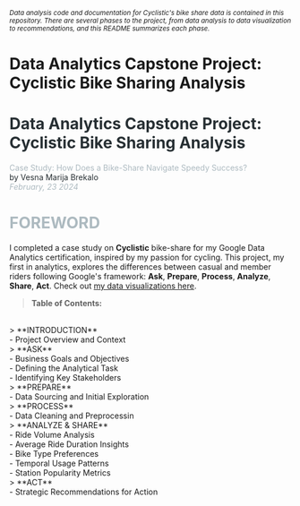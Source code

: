 <sub>*Data analysis code and documentation for Cyclistic's bike share data is contained in this repository.
There are several phases to the project, from data analysis to data visualization to recommendations, and this README summarizes each phase.*</sub>

# Data Analytics Capstone Project: Cyclistic Bike Sharing Analysis
<h1 style="color: #272f33;">Data Analytics Capstone Project: Cyclistic Bike Sharing Analysis</h1>
<font color="#adbac0">Case Study: How Does a Bike-Share Navigate Speedy Success?</font><br>
<font style="color: #272f33;">by Vesna Marija Brekalo</font><br>
<i><font color="#adbac0">February, 23 2024</font></i>

# <font color="#adbac0">FOREWORD</font>
I completed a case study on **Cyclistic** bike-share for my Google Data Analytics certification, inspired by my passion for cycling. This project, my first in analytics, explores the differences between casual and member riders following Google's framework: **Ask**, **Prepare**, **Process**, **Analyze**, **Share**, **Act**. Check out [my data visualizations here](https://www.linkedin.com/in/vesna-marija-brekalo).

> **Table of Contents:**<br>
<br>
> **INTRODUCTION** <br>
    - Project Overview and Context <br>
> **ASK** <br>
    - Business Goals and Objectives <br>
    - Defining the Analytical Task <br>
    - Identifying Key Stakeholders <br>
> **PREPARE** <br>
    - Data Sourcing and Initial Exploration <br>
> **PROCESS** <br>
    - Data Cleaning and Preprocessin <br>
> **ANALYZE & SHARE** <br>
    - Ride Volume Analysis <br>
    - Average Ride Duration Insights <br>
    - Bike Type Preferences <br>
    - Temporal Usage Patterns <br>
    - Station Popularity Metrics <br>
> **ACT** <br>
    - Strategic Recommendations for Action
